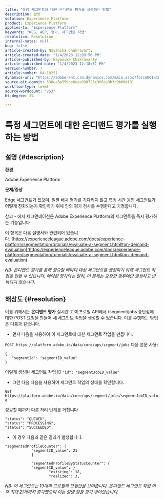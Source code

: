 ```yaml
---
title: "특정 세그먼트에 대한 온디맨드 평가를 실행하는 방법"
description: 설명
solution: Experience Platform
product: Experience Platform
applies-to: "Experience Platform"
keywords: "KCS, AEP, 평가, 세그먼트 작업"
resolution: Resolution
internal-notes: null
bug: false
article-created-by: Nayanika Chakravarty
article-created-date: "1/4/2023 12:09:56 PM"
article-published-by: Nayanika Chakravarty
article-published-date: "1/4/2023 12:18:51 PM"
version-number: 7
article-number: KA-19251
dynamics-url: "https://adobe-ent.crm.dynamics.com/main.aspx?forceUCI=1&pagetype=entityrecord&etn=knowledgearticle&id=a480ddad-288c-ed11-81ac-6045bd006a22"
source-git-commit: 538ea3a559ce6eaa988723c366aa3b3d9b06d101
workflow-type: tm+mt
source-wordcount: '253'
ht-degree: 3%

---
```


# 특정 세그먼트에 대한 온디맨드 평가를 실행하는 방법

## 설명 {#description}


<b>환경</b>

Adobe Experience Platform

<b>문제/증상</b>

Edge 세그먼트가 있으며, 일별 배치 평가를 기다리지 않고 특정 시간 동안 세그먼트가 어떻게 진화되는지 확인하기 위해 임의 평가 검사를 수행한다고 가정합니다.

참고 - 에지 세그먼테이션은 Adobe Experience Platform의 세그먼트를 즉시 평가하는 기능입니다

이 항목은 다음 설명서와 관련되어 있습니다. [https://experienceleague.adobe.com/docs/experience-platform/segmentation/tutorials/evaluate-a-segment.html#on-demand-evaluation](https://experienceleague.adobe.com/docs/experience-platform/segmentation/tutorials/evaluate-a-segment.html#on-demand-evaluation)

*NB: 온디맨드 평가를 통해 필요할 때마다 대상 세그먼트를 생성하기 위해 세그먼트 작업을 만들 수 있습니다. 예약된 평가와는 달리, 이 문제는 요청한 경우에만 발생하고 반복되지 않습니다.*


## 해상도 {#resolution}


이를 위해서는 <b>온디맨드 평가</b> 실시간 고객 프로필 API에서 /segment/jobs 종단점에 대한 POST 요청을 만들어 새 세그먼트 작업을 생성할 수 있습니다. 이를 수행하는 방법은 다음과 같습니다.

- 먼저 다음을 사용하여 이 세그먼트에 대한 세그먼트 작업을 만듭니다.


`POST https://platform.adobe.io/data/core/ups/segment/jobs` 다음 본문 사용:


```
{
   "segmentId": "segmentID_value"
}
```


이렇게 생성된 세그먼트 작업 ID `"id": "segmentJobID_value"`

- 그런 다음 다음을 사용하여 세그먼트 작업의 상태를 확인합니다.


`GET https://platform.adobe.io/data/core/ups/segment/jobs/segmentJobID_value`

성공할 때까지 다른 처리 단계를 거칩니다




```
"status": "QUEUED",
"status": "PROCESSING",
"status": "SUCCEEDED",
```




- 이 경우 다음과 같은 결과가 발생합니다.





```
"segmentedProfileCounter": {
            "segmentID_value": 21
            }

            "segmentedProfileByStatusCounter": {
            "segmentID_value": }
                    "existing": 18,
                    "realized": 3,
```




*NB: 이 세그먼트는 19개의 프로필의 모집단을 보여줍니다. 온디맨드 세그먼트 작업 이후 최대 21개까지 증가했으며 이는 일별 일괄 평가 밖이었습니다.*
